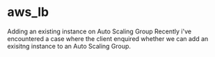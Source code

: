 # aws_lb
Adding an existing instance on Auto Scaling Group
Recently i've encountered a case where the client enquired whether we can add an exisitng instance to an Auto Scaling Group.
